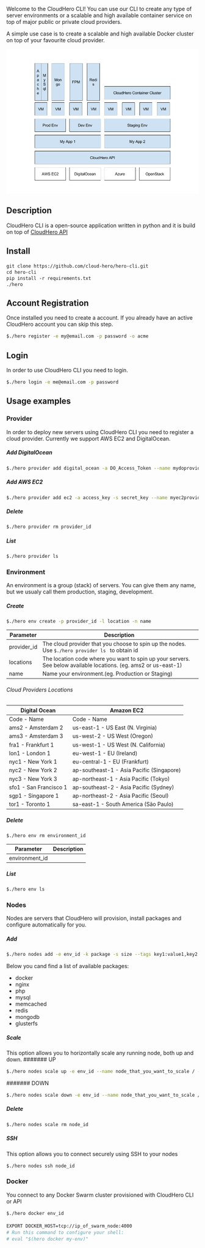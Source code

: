 Welcome to the CloudHero CLI! You can use our CLI to create any type of server environments or a scalable and high available container service on top of major public or private cloud providers.

A simple use case is to create a scalable and high available Docker cluster on top of your favourite cloud provider.

![CloudHero Block Architecture](/docs/ch-block.png)


## Description
CloudHero CLI is a open-source application written in python and it is build on top of [CloudHero API](https://docs.cloudhero.io)


## Install
```
git clone https://github.com/cloud-hero/hero-cli.git  
cd hero-cli
pip install -r requirements.txt
./hero
```

## Account Registration
Once installed you need to create a account. If you already have an active CloudHero account you can skip this step.
```bash
$./hero register -e my@email.com -p password -o acme 
```

## Login
In order to use CloudHero CLI you need to login.
```bash
$./hero login -e me@email.com -p password
```

## Usage examples

### Provider
In order to deploy new servers using CloudHero CLI you need to register a cloud provider.
Currently we support AWS EC2 and DigitalOcean.

##### Add DigitalOcean
```bash
$./hero provider add digital_ocean -a DO_Access_Token --name mydoprovider
```

##### Add AWS EC2
```bash
$./hero provider add ec2 -a access_key -s secret_key --name myec2provider
```

##### Delete
```bash
$./hero provider rm provider_id
```

##### List
```bash
$./hero provider ls
```

### Environment
An environment is a group (stack) of servers. You can give them any name, but we usualy call them production, staging, development.

##### Create
```bash
$./hero env create -p provider_id -l location -n name
```

Parameter | Description
--------- | -----------
provider_id | The cloud provider that you choose to spin up the nodes. Use ```$./hero provider ls ``` to obtain id
locations | The location code where you want to spin up your servers. See below available locations. (eg. ams2 or us-east-1) 
name | Name your environment.(eg. Production or Staging)


###### Cloud Providers Locations

Digital Ocean | Amazon EC2
------------- | ----------
Code - Name | Code - Name
ams2 - Amsterdam 2 | us-east-1 - US East (N. Virginia) |
ams3 - Amsterdam 3 | us-west-2 - US West (Oregon) |
fra1 - Frankfurt 1 | us-west-1 - US West (N. California) |
lon1 - London 1 | eu-west-1 - EU (Ireland) |
nyc1 - New York 1 | eu-central-1 - EU (Frankfurt) |
nyc2 - New York 2 | ap-southeast-1 - Asia Pacific (Singapore) |
nyc3 - New York 3 | ap-northeast-1 - Asia Pacific (Tokyo) |
sfo1 - San Francisco 1 | ap-southeast-2 - Asia Pacific (Sydney) |
sgp1 - Singapore 1 | ap-northeast-2 - Asia Pacific (Seoul) |
tor1 - Toronto 1 | sa-east-1 - South America (São Paulo) |

##### Delete
```bash
$./hero env rm environment_id
```

Parameter | Description
--------- | -----------
environment_id | 

##### List
```bash
$./hero env ls
```

### Nodes
Nodes are servers that CloudHero will provision, install packages and configure automatically for you.

##### Add
```bash
$./hero nodes add -e env_id -k package -s size --tags key1:value1,key2:value2 --name mynode
```
Below you cand find a list of available packages:
* docker
* nginx
* php
* mysql
* memcached
* redis
* mongodb
* glusterfs

##### Scale
This option allows you to horizontally scale any running node, both up and down.
####### UP
```bash
$./hero nodes scale up -e env_id --name node_that_you_want_to_scale / --tags tags_of_node(s)_that_you_want_to_sclae --count number_of_nodes 
```

####### DOWN
```bash
$./hero nodes scale down -e env_id --name node_that_you_want_to_scale / --tags tags_of_node(s)_that_you_want_to_sclae --count number_of_nodes 
```

##### Delete
```bash
$./hero nodes scale rm node_id
```

##### SSH
This option allows you to connect securely using SSH to your nodes
```bash
$./hero nodes ssh node_id
```

### Docker
You connect to any Docker Swarm cluster provisioned with CloudHero CLI or API
```bash
$./hero docker env_id

EXPORT DOCKER_HOST=tcp://ip_of_swarm_node:4000
# Run this command to configure your shell: 
# eval "$(hero docker my-env)"
```
